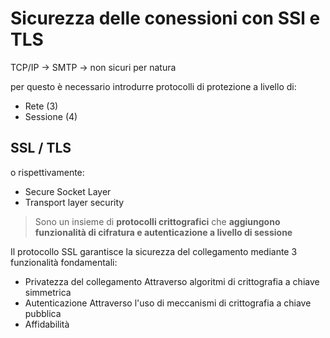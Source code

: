 # Sicurezza delle conessioni con SSl e TLS

TCP/IP -> SMTP -> non sicuri per natura

per questo è necessario introdurre protocolli di protezione a livello di:
- Rete (3)
- Sessione (4)

## SSL / TLS

o rispettivamente:
- Secure Socket Layer
- Transport layer security

> Sono un insieme di **protocolli crittografici** che **aggiungono funzionalità di cifratura e autenticazione a livello di sessione**

Il protocollo SSL garantisce la sicurezza del collegamento mediante 3 funzionalità fondamentali:
- Privatezza del collegamento
Attraverso algoritmi di crittografia a chiave simmetrica
- Autenticazione
Attraverso l'uso di meccanismi di crittografia a chiave pubblica
- Affidabilità 


<!--stackedit_data:
eyJoaXN0b3J5IjpbNTM4MDM4NzY5XX0=
-->